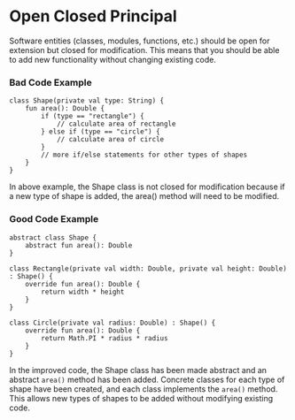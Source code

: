 # Open Closed Principal

Software entities (classes, modules, functions, etc.) should be open for extension but closed for modification. This means that you should be able to add new functionality without changing existing code.


### Bad Code Example

```agsl
class Shape(private val type: String) {
    fun area(): Double {
        if (type == "rectangle") {
            // calculate area of rectangle
        } else if (type == "circle") {
            // calculate area of circle
        }
        // more if/else statements for other types of shapes
    }
}
```

In above example, the Shape class is not closed for modification because if a new type of shape is added, the area() method will need to be modified.


### Good Code Example


```agsl
abstract class Shape {
    abstract fun area(): Double
}

class Rectangle(private val width: Double, private val height: Double) : Shape() {
    override fun area(): Double {
        return width * height
    }
}

class Circle(private val radius: Double) : Shape() {
    override fun area(): Double {
        return Math.PI * radius * radius
    }
}

```


In the improved code, the Shape class has been made abstract and an abstract `area()` method has been added. Concrete classes for each type of shape have been created, and each class implements the `area()` method. This allows new types of shapes to be added without modifying existing code.